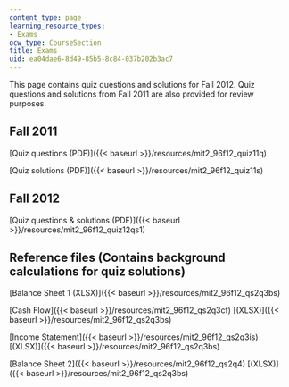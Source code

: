 ```yaml
---
content_type: page
learning_resource_types:
- Exams
ocw_type: CourseSection
title: Exams
uid: ea04dae6-8d49-85b5-8c84-037b202b3ac7
---
```


This page contains quiz questions and solutions for Fall 2012. Quiz questions and solutions from Fall 2011 are also provided for review purposes.

Fall 2011
---------

[Quiz questions (PDF)]({{< baseurl >}}/resources/mit2_96f12_quiz11q)

[Quiz solutions (PDF)]({{< baseurl >}}/resources/mit2_96f12_quiz11s)

Fall 2012
---------

[Quiz questions & solutions (PDF)]({{< baseurl >}}/resources/mit2_96f12_quiz12qs1)

Reference files (Contains background calculations for quiz solutions)
---------------------------------------------------------------------

[Balance Sheet 1 (XLSX)]({{< baseurl >}}/resources/mit2_96f12_qs2q3bs)

[Cash Flow]({{< baseurl >}}/resources/mit2_96f12_qs2q3cf) [(XLSX)]({{< baseurl >}}/resources/mit2_96f12_qs2q3bs)

[Income Statement]({{< baseurl >}}/resources/mit2_96f12_qs2q3is) [(XLSX)]({{< baseurl >}}/resources/mit2_96f12_qs2q3bs)

[Balance Sheet 2]({{< baseurl >}}/resources/mit2_96f12_qs2q4) [(XLSX)]({{< baseurl >}}/resources/mit2_96f12_qs2q3bs)